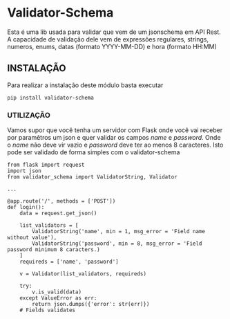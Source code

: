 # Validator-Schema

Esta é uma lib usada para validar que vem de um jsonschema em API Rest. A capacidade de validação dele
vem de expressões regulares, strings, numeros, enums, datas (formato YYYY-MM-DD) e hora (formato HH:MM)

## INSTALAÇÃO

Para realizar a instalação deste módulo basta executar

```
pip install validator-schema
```

### UTILIZAÇÃO

Vamos supor que você tenha um servidor com Flask onde você vai receber por paramêtros um json e quer validar
os campos _name_ e _password_. Onde o _name_ não deve vir vazio e _password_ deve ter ao menos 8 caracteres.
Isto pode ser validado de forma simples com o validator-schema

```
from flask import request
import json
from validator_schema import ValidatorString, Validator

...

@app.route('/', methods = ['POST'])
def login():
    data = request.get_json()

    list_validators = [
        ValidatorString('name', min = 1, msg_error = 'Field name without value'),
        ValidatorString('password', min = 8, msg_error = 'Field password minimum 8 caracters.)
    ]
    requireds = ['name', 'password']

    v = Validator(list_validators, requireds)

    try:
        v.is_valid(data)
    except ValueError as err:
        return json.dumps({'error': str(err)})
    # Fields validates

```
